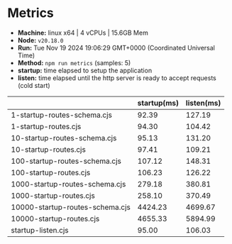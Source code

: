 # Metrics
* __Machine:__ linux x64 | 4 vCPUs | 15.6GB Mem
* __Node:__ `v20.18.0`
* __Run:__ Tue Nov 19 2024 19:06:29 GMT+0000 (Coordinated Universal Time)
* __Method:__ `npm run metrics` (samples: 5)
* __startup:__ time elapsed to setup the application
* __listen:__ time elapsed until the http server is ready to accept requests (cold start)

| | startup(ms) | listen(ms) |
|-| -       | -      |
| 1-startup-routes-schema.cjs | 92.39 | 127.19 |
| 1-startup-routes.cjs | 94.30 | 104.42 |
| 10-startup-routes-schema.cjs | 95.13 | 131.20 |
| 10-startup-routes.cjs | 97.41 | 109.21 |
| 100-startup-routes-schema.cjs | 107.12 | 148.31 |
| 100-startup-routes.cjs | 106.23 | 126.22 |
| 1000-startup-routes-schema.cjs | 279.18 | 380.81 |
| 1000-startup-routes.cjs | 258.10 | 370.49 |
| 10000-startup-routes-schema.cjs | 4424.23 | 4699.67 |
| 10000-startup-routes.cjs | 4655.33 | 5894.99 |
| startup-listen.cjs | 95.00 | 106.03 |
